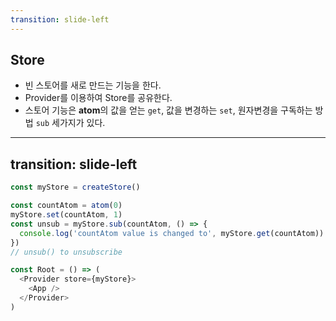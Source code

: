 ```yaml
---
transition: slide-left
---
```


## Store
- 빈 스토어를 새로 만드는 기능을 한다.
- Provider를 이용하여 Store를 공유한다.
- 스토어 기능은 **atom**의 값을 얻는 `get`, 값을 변경하는 `set`, 원자변경을 구독하는 방법 `sub` 세가지가 있다.

---
transition: slide-left
---

```javascript
const myStore = createStore()

const countAtom = atom(0)
myStore.set(countAtom, 1)
const unsub = myStore.sub(countAtom, () => {
  console.log('countAtom value is changed to', myStore.get(countAtom))
})
// unsub() to unsubscribe

const Root = () => (
  <Provider store={myStore}>
    <App />
  </Provider>
)
```